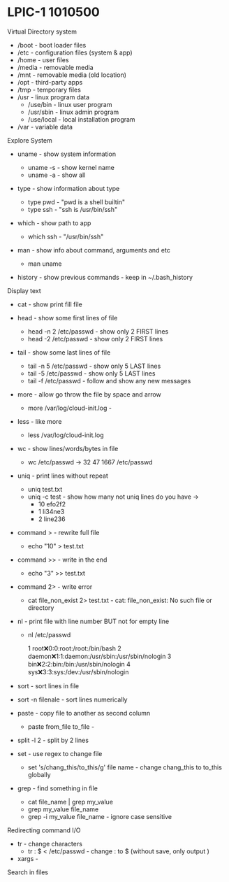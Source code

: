 
# LPIC-1 1010500 



Virtual Directory system 

- /boot   - boot loader files 
- /etc    - configuration files (system & app)
- /home   - user files 
- /media  - removable media 
- /mnt    - removable media  (old location)
- /opt    - third-party apps 
- /tmp    - temporary files 
- /usr    - linux program data 
  - /use/bin - linux user program 
  - /usr/sbin - linux admin program
  - /use/local - local installation program 
- /var    - variable data 


Explore System 

- uname - show system information 
  - uname -s - show kernel name 
  - uname -a - show all

- type - show information about type 
  - type pwd  - "pwd is a shell builtin"
  - type ssh  - "ssh is /usr/bin/ssh"
- which - show path to app 
  -  which ssh - "/usr/bin/ssh"
- man - show info about command, arguments and etc 
  - man uname 
- history - show previous commands - keep in  ~/.bash_history


Display text 


- cat - show print fill file 
- head - show some first lines of file 
  - head -n 2  /etc/passwd - show only 2 FIRST  lines 
  - head -2  /etc/passwd - show only 2 FIRST lines 
- tail - show some last lines of file 
  - tail -n 5 /etc/passwd -  show only 5 LAST  lines 
  - tail -5 /etc/passwd -  show only 5 LAST  lines 
  - tail -f /etc/passwd - follow and show any new messages 
- more - allow go throw the file by space  and arrow 
  - more /var/log/cloud-init.log -
- less - like more 
  - less /var/log/cloud-init.log
  

- wc - show         lines/words/bytes in file
  - wc /etc/passwd -> 32   47   1667  /etc/passwd
- uniq - print lines without repeat 
  - uniq test.txt 
  - uniq -c test - show how many not uniq lines do you have ->  
    - 10 efo2f2
    - 1  li34ne3
    - 2  line236
- command > - rewrite full file 
  -  echo "10" > test.txt
- command >> - write in the end 
  -  echo "3" >> test.txt
- command 2> - write error
  -  cat file_non_exist  2> test.txt   - cat: file_non_exist: No such file or directory
- nl - print file with line number BUT not for empty line 
  - nl /etc/passwd
  
    1  root:x:0:0:root:/root:/bin/bash
    2  daemon:x:1:1:daemon:/usr/sbin:/usr/sbin/nologin
    3  bin:x:2:2:bin:/bin:/usr/sbin/nologin
    4  sys:x:3:3:sys:/dev:/usr/sbin/nologin


-  sort - sort lines in file 
  - sort -n filenale - sort lines numerically
- paste - copy file to another as second column 
  - paste from_file to_file - 
- split -l 2 - split by 2 lines 
- set - use regex to change file 
  - set 's/chang_this/to_this/g' file name - change chang_this to to_this globally 
- grep - find something in file 
  - cat file_name | grep my_value
  - grep my_value file_name
  - grep -i my_value file_name - ignore case sensitive


Redirecting command I/O

- tr - change characters 
  - tr : $ < /etc/passwd  - change : to $ (without save, only output )
- xargs - 



  
Search in files 
